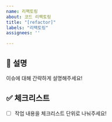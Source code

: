 ```yaml
---
name: 리팩토링
about: 코드 리팩토링
title: "[refactor]"
labels: "리팩토링"
assignees: ''

---
```


## 📢 설명
이슈에 대해 간략하게 설명해주세요!

## ✅ 체크리스트
- [ ] 작업 내용을 체크리스트 단위로 나눠주세요!